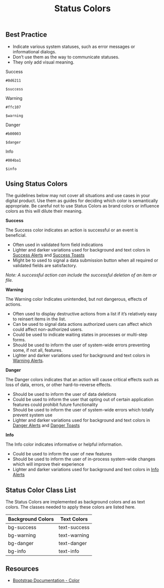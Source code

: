 ﻿---
title: Status Colors
summary: Pelican uses Status colors to inform users about what is going on with the system.
tags: color
layout: page-guide
eleventyNavigation:
  key: Status Colors
  parent: Foundation
  order: 2
  excerpt: Pelican uses Status colors to inform users about what is going on with the system.
  img: /img/illustrations/illus-status-colors.svg
--- 

## Best Practice

- Indicate various system statuses, such as error messages or informational dialogs. 
- Don’t use them as the way to communicate statuses.
- They only add visual meaning.

<div class="row mb-5">
  <div class="col-md-6 col-xl-3">
    <div class="card border-0">
      <div class="bg-success rounded-top pd-color-block"></div>
      <div class="card-body">
        <p class="mb-0 fw-bold">Success</p>
        <p class="mb-0"><code>#0d6211</code></p>
        <p class="mb-0"><code>$success</code></p>
      </div>
    </div>
  </div>
  <div class="col-md-6 col-xl-3">
    <div class="card border-0">
      <div class="bg-warning rounded-top pd-color-block"></div>
      <div class="card-body">
        <p class="mb-0 fw-bold">Warning</p>
        <p class="mb-0"><code>#ffc107</code></p>
        <p class="mb-0"><code>$warning</code></p>
      </div>
    </div>
  </div>
  <div class="col-md-6 col-xl-3">
    <div class="card border-0">
      <div class="bg-danger rounded-top pd-color-block"></div>
      <div class="card-body">
        <p class="mb-0 fw-bold">Danger</p>
        <p class="mb-0"><code>#b00003</code></p>
        <p class="mb-0"><code>$danger</code></p>
      </div>
    </div>
  </div>
  <div class="col-md-6 col-xl-3">
    <div class="card border-0">
      <div class="bg-info rounded-top pd-color-block"></div>
      <div class="card-body">
        <p class="mb-0 fw-bold">Info</p>
        <p class="mb-0"><code>#004ba1</code></p>
        <p class="mb-0"><code>$info</code></p>
      </div>
    </div>
  </div>
</div>

## Using Status Colors

The guidelines below may not cover all situations and use cases in your digital product. Use them as guides for deciding which color is semantically appropriate. Be careful not to use Status Colors as brand colors or influence colors as this will dilute their meaning.

**Success**

The Success color indicates an action is successful or an event is beneficial.

- Often used in validated form field indications
- Lighter and darker variations used for background and text colors in [Success Alerts](/components/alerts/) and [Success Toasts](/components/toasts/)
- Might be to used to signal a data submission button when all required or validated fields are satisfactory.

_Note: A successful action can include the successful deletion of an item or file._

**Warning**

The Warning color Indicates unintended, but not dangerous, effects of actions.

- Often used to display destructive actions from a list if it’s relatively easy to reinsert items in the list.
- Can be used to signal data actions authorized users can affect which could affect non-authorized users.
- Could be used to indicate waiting states in processes or multi-step forms.
- Should be used to inform the user of system-wide errors preventing some, if not all, features.
- Lighter and darker variations used for background and text colors in [Warning Alerts](/components/alerts/).

**Danger**

The Danger colors indicates that an action will cause critical effects such as loss of data, errors, or other hard-to-reverse effects.

- Should be used to inform the user of data deletions
- Could be used to inform the user that opting out of certain application features could prohibit future functionality
- Should be used to inform the user of system-wide errors which totally prevent system use
- Lighter and darker variations used for background and text colors in [Danger Alerts](/components/alerts/) and [Danger Toasts](/components/toasts/)

**Info**

The Info color indicates informative or helpful information.

- Could be used to inform the user of new features
- Should be used to inform the user of in-process system-wide changes which will improve their experience
- Lighter and darker variations used for background and text colors in [Info Alerts](/components/alerts/)

## Status Color Class List

The Status Colors are implemented as background colors and as text colors. The classes needed to apply these colors are listed here.

<div class="table-wrapper">
  <table class="table table-striped mb-5">
    <thead>
      <tr>
        <th>Background Colors</th>
        <th>Text Colors</th>
      </tr>
    </thead>
    <tbody>
      <tr>
        <td><span class="h5"><span class="badge badge-success">bg-success</span></span></td>
        <td><span class="h5"><span class="badge bg-transparent text-success">text-success</span></span></td>
      </tr>
      <tr>
        <td><span class="h5"><span class="badge badge-warning">bg-warning</span></span></td>
        <td><span class="h5"><span class="badge bg-transparent text-warning">text-warning</span></span></td>
      </tr>
      <tr>
        <td><span class="h5"><span class="badge badge-danger">bg-danger</span></span></td>
        <td><span class="h5"><span class="badge bg-transparent text-danger">text-danger</span></span></td>
      </tr>
      <tr>
        <td><span class="h5"><span class="badge badge-info">bg-info</span></span></td>
        <td><span class="h5"><span class="badge bg-transparent text-info">text-info</span></span></td>
      </tr>                 
    </tbody>
  </table>
</div>

## Resources

* <a href="https://getbootstrap.com/docs/4.5/utilities/colors/" target="_blank">Bootstrap Documentation - Color</a>
